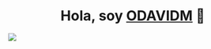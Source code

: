 
<div align="center">
<h1 align="center">Hola, soy <a href="https://odavidm.github.io/Portafolio/">ODAVIDM</a> 👋</h1>
</div>
<img src="/Odavidm.png">

<!--
**ODavidM/OdavidM** is a ✨ _special_ ✨ repository because its `README.md` (this file) appears on your GitHub profile.

Here are some ideas to get you started:

- 🔭 I’m currently working on ...
- 🌱 I’m currently learning ...
- 👯 I’m looking to collaborate on ...
- 🤔 I’m looking for help with ...
- 💬 Ask me about ...
- 📫 How to reach me: ...
- 😄 Pronouns: ...
- ⚡ Fun fact: ...
-->
